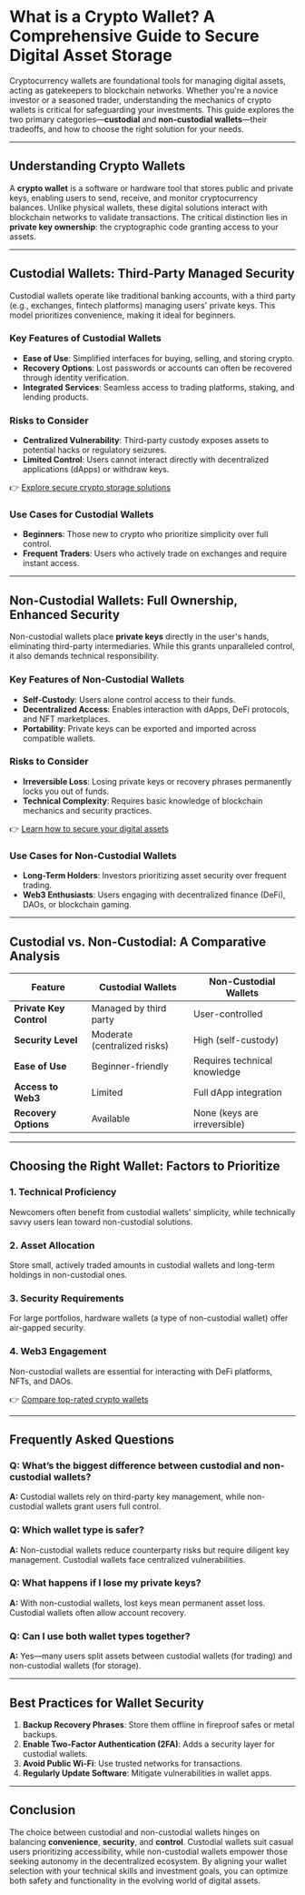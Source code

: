 # What is a Crypto Wallet? A Comprehensive Guide to Secure Digital Asset Storage  

Cryptocurrency wallets are foundational tools for managing digital assets, acting as gatekeepers to blockchain networks. Whether you're a novice investor or a seasoned trader, understanding the mechanics of crypto wallets is critical for safeguarding your investments. This guide explores the two primary categories—**custodial** and **non-custodial wallets**—their tradeoffs, and how to choose the right solution for your needs.  

---

## Understanding Crypto Wallets  

A **crypto wallet** is a software or hardware tool that stores public and private keys, enabling users to send, receive, and monitor cryptocurrency balances. Unlike physical wallets, these digital solutions interact with blockchain networks to validate transactions. The critical distinction lies in **private key ownership**: the cryptographic code granting access to your assets.  

---

## Custodial Wallets: Third-Party Managed Security  

Custodial wallets operate like traditional banking accounts, with a third party (e.g., exchanges, fintech platforms) managing users' private keys. This model prioritizes convenience, making it ideal for beginners.  

### Key Features of Custodial Wallets  
- **Ease of Use**: Simplified interfaces for buying, selling, and storing crypto.  
- **Recovery Options**: Lost passwords or accounts can often be recovered through identity verification.  
- **Integrated Services**: Seamless access to trading platforms, staking, and lending products.  

### Risks to Consider  
- **Centralized Vulnerability**: Third-party custody exposes assets to potential hacks or regulatory seizures.  
- **Limited Control**: Users cannot interact directly with decentralized applications (dApps) or withdraw keys.  

👉 [Explore secure crypto storage solutions](https://bit.ly/okx-bonus)  

### Use Cases for Custodial Wallets  
- **Beginners**: Those new to crypto who prioritize simplicity over full control.  
- **Frequent Traders**: Users who actively trade on exchanges and require instant access.  

---

## Non-Custodial Wallets: Full Ownership, Enhanced Security  

Non-custodial wallets place **private keys** directly in the user's hands, eliminating third-party intermediaries. While this grants unparalleled control, it also demands technical responsibility.  

### Key Features of Non-Custodial Wallets  
- **Self-Custody**: Users alone control access to their funds.  
- **Decentralized Access**: Enables interaction with dApps, DeFi protocols, and NFT marketplaces.  
- **Portability**: Private keys can be exported and imported across compatible wallets.  

### Risks to Consider  
- **Irreversible Loss**: Losing private keys or recovery phrases permanently locks you out of funds.  
- **Technical Complexity**: Requires basic knowledge of blockchain mechanics and security practices.  

👉 [Learn how to secure your digital assets](https://bit.ly/okx-bonus)  

### Use Cases for Non-Custodial Wallets  
- **Long-Term Holders**: Investors prioritizing asset security over frequent trading.  
- **Web3 Enthusiasts**: Users engaging with decentralized finance (DeFi), DAOs, or blockchain gaming.  

---

## Custodial vs. Non-Custodial: A Comparative Analysis  

| **Feature**               | **Custodial Wallets**          | **Non-Custodial Wallets**      |  
|---------------------------|--------------------------------|--------------------------------|  
| **Private Key Control**   | Managed by third party         | User-controlled                |  
| **Security Level**        | Moderate (centralized risks)   | High (self-custody)            |  
| **Ease of Use**           | Beginner-friendly              | Requires technical knowledge   |  
| **Access to Web3**        | Limited                        | Full dApp integration          |  
| **Recovery Options**      | Available                      | None (keys are irreversible)  |  

---

## Choosing the Right Wallet: Factors to Prioritize  

### 1. **Technical Proficiency**  
Newcomers often benefit from custodial wallets' simplicity, while technically savvy users lean toward non-custodial solutions.  

### 2. **Asset Allocation**  
Store small, actively traded amounts in custodial wallets and long-term holdings in non-custodial ones.  

### 3. **Security Requirements**  
For large portfolios, hardware wallets (a type of non-custodial wallet) offer air-gapped security.  

### 4. **Web3 Engagement**  
Non-custodial wallets are essential for interacting with DeFi platforms, NFTs, and DAOs.  

👉 [Compare top-rated crypto wallets](https://bit.ly/okx-bonus)  

---

## Frequently Asked Questions  

### **Q: What’s the biggest difference between custodial and non-custodial wallets?**  
**A:** Custodial wallets rely on third-party key management, while non-custodial wallets grant users full control.  

### **Q: Which wallet type is safer?**  
**A:** Non-custodial wallets reduce counterparty risks but require diligent key management. Custodial wallets face centralized vulnerabilities.  

### **Q: What happens if I lose my private keys?**  
**A:** With non-custodial wallets, lost keys mean permanent asset loss. Custodial wallets often allow account recovery.  

### **Q: Can I use both wallet types together?**  
**A:** Yes—many users split assets between custodial wallets (for trading) and non-custodial wallets (for storage).  

---

## Best Practices for Wallet Security  

1. **Backup Recovery Phrases**: Store them offline in fireproof safes or metal backups.  
2. **Enable Two-Factor Authentication (2FA)**: Adds a security layer for custodial wallets.  
3. **Avoid Public Wi-Fi**: Use trusted networks for transactions.  
4. **Regularly Update Software**: Mitigate vulnerabilities in wallet apps.  

---

## Conclusion  

The choice between custodial and non-custodial wallets hinges on balancing **convenience**, **security**, and **control**. Custodial wallets suit casual users prioritizing accessibility, while non-custodial wallets empower those seeking autonomy in the decentralized ecosystem. By aligning your wallet selection with your technical skills and investment goals, you can optimize both safety and functionality in the evolving world of digital assets.  
